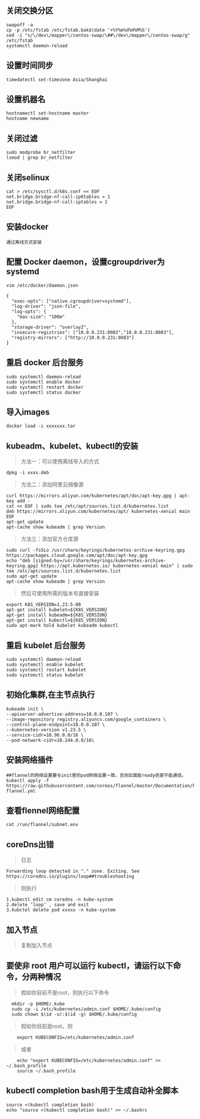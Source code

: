 ## 关闭交换分区
```
swapoff -a 
cp -p /etc/fstab /etc/fstab.bak$(date '+%Y%m%d%H%M%S')
sed -i "s/\/dev\/mapper\/centos-swap/\##\/dev\/mapper\/centos-swap/g" /etc/fstab
systemctl daemon-reload
```

## 设置时间同步
```
timedatectl set-timezone Asia/Shanghai
```

## 设置机器名
```
hostnamectl set-hostname master
hostname newname
```

## 关闭过滤
```
sudo modprobe br_netfilter
lsmod | grep br_netfilter
```


## 关闭selinux
```
cat > /etc/sysctl.d/k8s.conf << EOF
net.bridge.bridge-nf-call-ip6tables = 1
net.bridge.bridge-nf-call-iptables = 1
EOF
```


## 安装docker
```
通过离线方式安装
```

## 配置 Docker daemon，设置cgroupdriver为systemd
```
vim /etc/docker/daemon.json

{
  "exec-opts": ["native.cgroupdriver=systemd"],
  "log-driver": "json-file",
  "log-opts": {
    "max-size": "100m"
  },
  "storage-driver": "overlay2",
  "insecure-registries": ["10.0.0.231:8082","10.0.0.231:8083"],
  "registry-mirrors": ["http://10.0.0.231:8083"]
}
```

## 重启 docker 后台服务
```
sudo systemctl daemon-reload
sudo systemctl enable docker
sudo systemctl restart docker
sudo systemctl status docker
```

## 导入images
```
docker load -i xxxxxxx.tar
```
## kubeadm、kubelet、kubectl的安装
> 方法一：可以使用离线导入的方式
```
dpkg -i xxxx.deb
```
> 方法二：添加阿里云镜像源
```
curl https://mirrors.aliyun.com/kubernetes/apt/doc/apt-key.gpg | apt-key add - 
cat << EOF | sudo tee /etc/apt/sources.list.d/kubernetes.list
deb https://mirrors.aliyun.com/kubernetes/apt/ kubernetes-xenial main
EOF
apt-get update
apt-cache show kubeadm | grep Version
```
> 方法三：添加官方仓库源
```
sudo curl -fsSLo /usr/share/keyrings/kubernetes-archive-keyring.gpg https://packages.cloud.google.com/apt/doc/apt-key.gpg
echo "deb [signed-by=/usr/share/keyrings/kubernetes-archive-keyring.gpg] https://apt.kubernetes.io/ kubernetes-xenial main" | sudo tee /etc/apt/sources.list.d/kubernetes.list
sudo apt-get update
apt-cache show kubeadm | grep Version
```
> 然后可使用所需的版本号直接安装
```
export K8S_VERSION=1.23.5-00
apt-get install kubelet=${K8S_VERSION} 
apt-get install kubeadm=${K8S_VERSION} 
apt-get install kubectl=${K8S_VERSION}
sudo apt-mark hold kubelet kubeadm kubectl
```
## 重启 kubelet 后台服务
```
sudo systemctl daemon-reload
sudo systemctl enable kubelet
sudo systemctl restart kubelet
sudo systemctl status kubelet
```
## 初始化集群,在主节点执行
```
kubeadm init \
--apiserver-advertise-address=10.0.0.107 \
--image-repository registry.aliyuncs.com/google_containers \
--control-plane-endpoint=10.0.0.107 \
--kubernetes-version v1.23.5 \
--service-cidr=10.96.0.0/16 \
--pod-network-cidr=10.244.0.0/16\
```

## 安装网络插件
```
##flannel的网络设置要与init里的pod网络设置一致，否则后面能ready但是不能通信。
kubectl apply -f https://raw.githubusercontent.com/coreos/flannel/master/Documentation/kube-flannel.yml
```


## 查看flennel网络配置
```
cat /run/flannel/subnet.env
```


## coreDns出错
> 日志

```
Forwarding loop detected in "." zone. Exiting. See https://coredns.io/plugins/loop##troubleshooting
```

> 则执行
```
1.kubectl edit cm coredns -n kube-system
2.delete ‘loop’ , save and exit
3.kubctel delete pod xxxxx -n kube-system
```


## 加入节点
> 复制加入节点


## 要使非 root 用户可以运行 kubectl，请运行以下命令，分两种情况

> 假如你目前不是root，则执行以下命令
```
  mkdir -p $HOME/.kube
  sudo cp -i /etc/kubernetes/admin.conf $HOME/.kube/config
  sudo chown $(id -u):$(id -g) $HOME/.kube/config
```

> 假如你目前是root，则
```
	export KUBECONFIG=/etc/kubernetes/admin.conf
```
> 或者
```
	echo "export KUBECONFIG=/etc/kubernetes/admin.conf" >> ~/.bash_profile
	source ~/.bash_profile
```

## kubectl completion bash用于生成自动补全脚本
```
source <(kubectl completion bash)                                       
echo "source <(kubectl completion bash)" >> ~/.bashrc  
```
